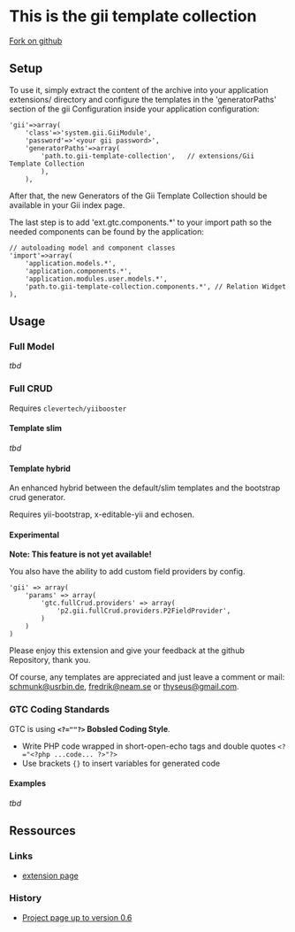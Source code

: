 This is the gii template collection
===================================

[Fork on github](https://github.com/schmunk42/gii-template-collection)


Setup
-----

To use it, simply extract the content of the archive into your application 
extensions/ directory and configure the templates in the 'generatorPaths'
section of the gii Configuration inside your application configuration:

    'gii'=>array(
        'class'=>'system.gii.GiiModule',
        'password'=>'<your gii password>',
        'generatorPaths'=>array(
            'path.to.gii-template-collection',   // extensions/Gii Template Collection
            ),
        ),

After that, the new Generators of the Gii Template Collection should be
available in your Gii index page.

The last step is to add 'ext.gtc.components.*' to your import path so
the needed components can be found by the application:

	// autoloading model and component classes
	'import'=>array(
		'application.models.*',
		'application.components.*',
		'application.modules.user.models.*',
		'path.to.gii-template-collection.components.*', // Relation Widget
	),


Usage
-----

### Full Model

*tbd*

### Full CRUD

Requires `clevertech/yiibooster`

#### Template slim

*tbd*

#### Template hybrid

An enhanced hybrid between the default/slim templates and the bootstrap crud generator.

Requires yii-bootstrap, x-editable-yii and echosen.

#### Experimental

**Note: This feature is not yet available!**

You also have the ability to add custom field providers by config.

    'gii' => array(
        'params' => array(
	        'gtc.fullCrud.providers' => array(
	            'p2.gii.fullCrud.providers.P2FieldProvider',
	        )
        )
    )


Please enjoy this extension and give your feedback at the github
Repository, thank you.

Of course, any templates are appreciated and just leave a comment or mail: schmunk@usrbin.de, fredrik@neam.se or thyseus@gmail.com.


### GTC Coding Standards

GTC is using **`<?=""?>` Bobsled Coding Style**.

* Write PHP code wrapped in short-open-echo tags and double quotes `<?="<?php ...code... ?>"?>`
* Use brackets `{}` to insert variables for generated code


#### Examples

*tbd*


Ressources
----------

### Links

* [extension page](http://www.yiiframework.com/extension/gii-template-collection)

### History

* [Project page up to version 0.6](http://code.google.com/p/gii-template-collection/)


